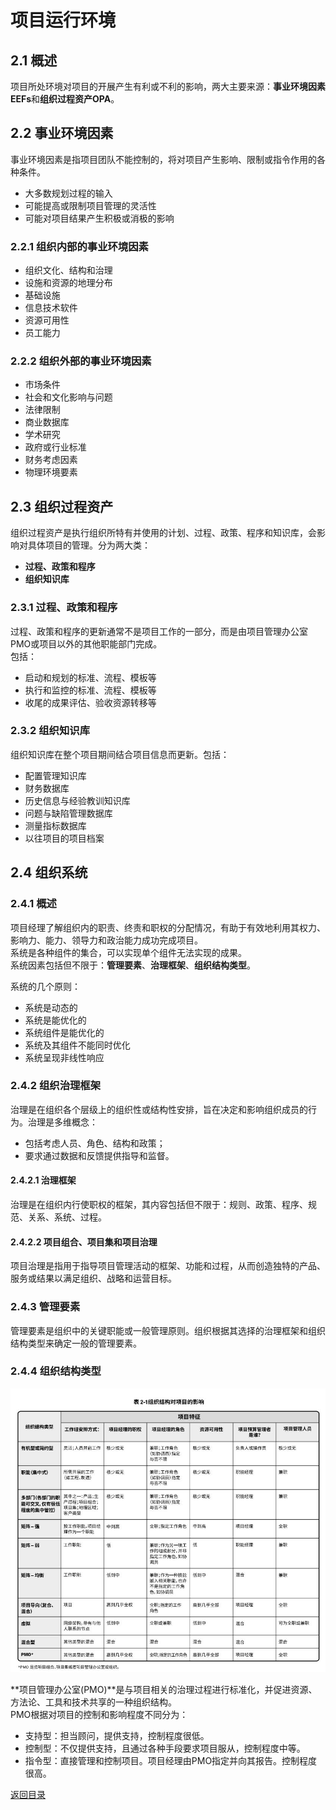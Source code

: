 # 项目运行环境

## 2.1 概述
项目所处环境对项目的开展产生有利或不利的影响，两大主要来源：**事业环境因素EEFs**和**组织过程资产OPA**。  

## 2.2 事业环境因素
事业环境因素是指项目团队不能控制的，将对项目产生影响、限制或指令作用的各种条件。 
+ 大多数规划过程的输入
+ 可能提高或限制项目管理的灵活性
+ 可能对项目结果产生积极或消极的影响  
 
### 2.2.1 组织内部的事业环境因素
+ 组织文化、结构和治理
+ 设施和资源的地理分布
+ 基础设施
+ 信息技术软件
+ 资源可用性
+ 员工能力

### 2.2.2 组织外部的事业环境因素
+ 市场条件
+ 社会和文化影响与问题
+ 法律限制
+ 商业数据库
+ 学术研究
+ 政府或行业标准
+ 财务考虑因素
+ 物理环境要素

## 2.3 组织过程资产
组织过程资产是执行组织所特有并使用的计划、过程、政策、程序和知识库，会影响对具体项目的管理。分为两大类：
+ **过程、政策和程序**  
+ **组织知识库**  

### 2.3.1 过程、政策和程序
过程、政策和程序的更新通常不是项目工作的一部分，而是由项目管理办公室PMO或项目以外的其他职能部门完成。  
包括： 
+ 启动和规划的标准、流程、模板等
+ 执行和监控的标准、流程、模板等
+ 收尾的成果评估、验收资源转移等  

### 2.3.2 组织知识库
组织知识库在整个项目期间结合项目信息而更新。包括：  
+ 配置管理知识库
+ 财务数据库
+ 历史信息与经验教训知识库
+ 问题与缺陷管理数据库
+ 测量指标数据库
+ 以往项目的项目档案

## 2.4 组织系统
### 2.4.1 概述
项目经理了解组织内的职责、终责和职权的分配情况，有助于有效地利用其权力、影响力、能力、领导力和政治能力成功完成项目。  
系统是各种组件的集合，可以实现单个组件无法实现的成果。  
系统因素包括但不限于：**管理要素**、**治理框架**、**组织结构类型**。  

系统的几个原则：
+ 系统是动态的
+ 系统是能优化的
+ 系统组件是能优化的
+ 系统及其组件不能同时优化
+ 系统呈现非线性响应

### 2.4.2 组织治理框架
治理是在组织各个层级上的组织性或结构性安排，旨在决定和影响组织成员的行为。治理是多维概念：
+ 包括考虑人员、角色、结构和政策；
+ 要求通过数据和反馈提供指导和监督。  

#### 2.4.2.1 治理框架
治理是在组织内行使职权的框架，其内容包括但不限于：规则、政策、程序、规范、关系、系统、过程。  

#### 2.4.2.2 项目组合、项目集和项目治理
项目治理是指用于指导项目管理活动的框架、功能和过程，从而创造独特的产品、服务或结果以满足组织、战略和运营目标。  

### 2.4.3 管理要素
管理要素是组织中的关键职能或一般管理原则。组织根据其选择的治理框架和组织结构类型来确定一般的管理要素。  

### 2.4.4 组织结构类型

![组织结构对项目的影响](../../static/Part.1/02/组织结构对项目的影响.JPG)

**项目管理办公室(PMO)**是与项目相关的治理过程进行标准化，并促进资源、方法论、工具和技术共享的一种组织结构。  
PMO根据对项目的控制和影响程度不同分为：  
+ 支持型：担当顾问，提供支持，控制程度很低。  
+ 控制型：不仅提供支持，且通过各种手段要求项目服从，控制程度中等。
+ 指令型：直接管理和控制项目。项目经理由PMO指定并向其报告。控制程度很高。  

[返回目录](../../00.目录.md)